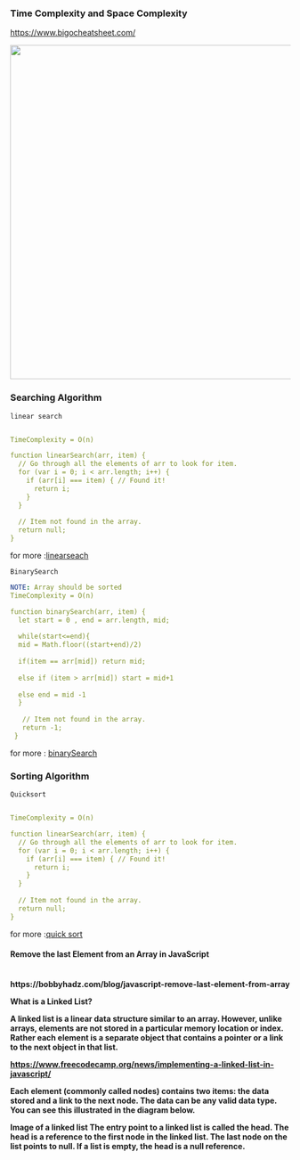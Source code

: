 ### Time Complexity and Space Complexity

https://www.bigocheatsheet.com/

[<img src="https://github.com/Richard-vinu/Kannada_Coder/blob/main/DSA%20time%20complexity%20spreadsheet-1.png" width="700" height="600"/>](https://github.com/Richard-vinu/Kannada_Coder/blob/main/DSA%20time%20complexity%20spreadsheet-1.png)

### Searching Algorithm

  ``linear search``

  ```yaml

TimeComplexity = O(n)

function linearSearch(arr, item) {
    // Go through all the elements of arr to look for item.
    for (var i = 0; i < arr.length; i++) {
      if (arr[i] === item) { // Found it!
        return i;
      }
    }
    
    // Item not found in the array.
    return null;
  }
```  
  for more :[linearseach](https://www.hackerearth.com/practice/algorithms/searching/linear-search/tutorial/)
  
  
  ``BinarySearch``
  ```yaml
  NOTE: Array should be sorted
TimeComplexity = O(n)

function binarySearch(arr, item) {
    let start = 0 , end = arr.length, mid;
    
    while(start<=end){
    mid = Math.floor((start+end)/2)
    
    if(item == arr[mid]) return mid;
    
    else if (item > arr[mid]) start = mid+1
    
    else end = mid -1
    }
     
     // Item not found in the array.
     return -1;
   }

``` 
  for more : [binarySearch](https://www.hackerearth.com/practice/algorithms/searching/binary-search/tutorial/)
  
  
### Sorting Algorithm

  ``Quicksort``

  ```yaml

TimeComplexity = O(n)

function linearSearch(arr, item) {
    // Go through all the elements of arr to look for item.
    for (var i = 0; i < arr.length; i++) {
      if (arr[i] === item) { // Found it!
        return i;
      }
    }
    
    // Item not found in the array.
    return null;
  }
```  
  for more :[quick sort](https://www.hackerearth.com/practice/algorithms/searching/linear-search/tutorial/)
  
  
  
  
  
  
  
  
  
  <h4>Remove the last Element from an Array in JavaScript<h4><br>
  https://bobbyhadz.com/blog/javascript-remove-last-element-from-array
  
  What is a Linked List?
  
  A linked list is a linear data structure similar to an array. However, unlike arrays, elements are not stored in a particular memory location or index. Rather each element is a separate object that contains a pointer or a link to the next object in that list.

  https://www.freecodecamp.org/news/implementing-a-linked-list-in-javascript/
  
Each element (commonly called nodes) contains two items: the data stored and a link to the next node. The data can be any valid data type. You can see this illustrated in the diagram below.

Image of a linked list
The entry point to a linked list is called the head. The head is a reference to the first node in the linked list. The last node on the list points to null. If a list is empty, the head is a null reference.
  
  

  


  
